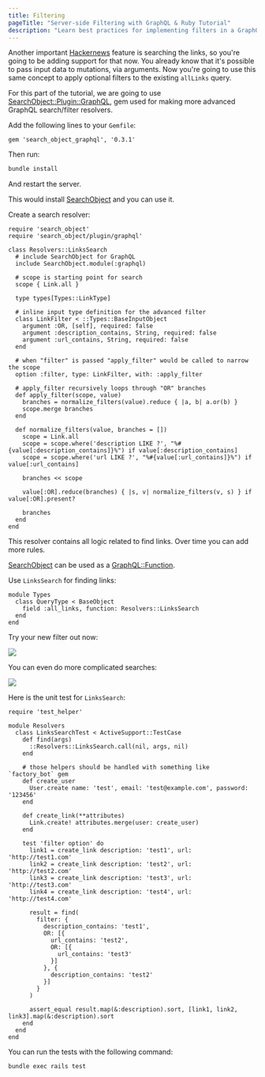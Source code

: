 ```yaml
---
title: Filtering
pageTitle: "Server-side Filtering with GraphQL & Ruby Tutorial"
description: "Learn best practices for implementing filters in a GraphQL API using query arguments with a Ruby GraphQL server."
---
```


Another important [Hackernews](https://news.ycombinator.com/) feature is searching the links, so you're going to be adding support for that now. You already know that it's possible to pass input data to mutations, via arguments. Now you're going to use this same concept to apply optional filters to the existing `allLinks` query.

For this part of the tutorial, we are going to use [SearchObject::Plugin::GraphQL](https://github.com/rstankov/SearchObjectGraphQL), gem used for making more advanced GraphQL search/filter resolvers.

<Instruction>

Add the following lines to your `Gemfile`:

```ruby(path=".../graphql-ruby/Gemfile")
gem 'search_object_graphql', '0.3.1'
```

</Instruction>

<Instruction>

Then run:

```bash
bundle install
```

</Instruction>

<Instruction>

And restart the server.

</Instruction>

This would install [SearchObject](https://github.com/rstankov/SearchObjectGraphQL) and you can use it.

<Instruction>

Create a search resolver:

```ruby(path=".../graphql-ruby/app/graphql/resolvers/links_search.rb")
require 'search_object'
require 'search_object/plugin/graphql'

class Resolvers::LinksSearch
  # include SearchObject for GraphQL
  include SearchObject.module(:graphql)

  # scope is starting point for search
  scope { Link.all }

  type types[Types::LinkType]

  # inline input type definition for the advanced filter
  class LinkFilter < ::Types::BaseInputObject
    argument :OR, [self], required: false
    argument :description_contains, String, required: false
    argument :url_contains, String, required: false
  end

  # when "filter" is passed "apply_filter" would be called to narrow the scope
  option :filter, type: LinkFilter, with: :apply_filter

  # apply_filter recursively loops through "OR" branches
  def apply_filter(scope, value)
    branches = normalize_filters(value).reduce { |a, b| a.or(b) }
    scope.merge branches
  end

  def normalize_filters(value, branches = [])
    scope = Link.all
    scope = scope.where('description LIKE ?', "%#{value[:description_contains]}%") if value[:description_contains]
    scope = scope.where('url LIKE ?', "%#{value[:url_contains]}%") if value[:url_contains]

    branches << scope

    value[:OR].reduce(branches) { |s, v| normalize_filters(v, s) } if value[:OR].present?

    branches
  end
end
```

</Instruction>

This resolver contains all logic related to find links. Over time you can add more rules.

[SearchObject](https://github.com/rstankov/SearchObjectGraphQL) can be used as a [GraphQL::Function](http://graphql-ruby.org/fields/function.html).

<Instruction>

Use `LinksSearch` for finding links:

```ruby(path=".../graphql-ruby/app/graphql/types/query_type.rb")
module Types
  class QueryType < BaseObject
    field :all_links, function: Resolvers::LinksSearch
  end
end
```

</Instruction>

Try your new filter out now:

![](https://i.imgur.com/9DCu9VL.png)

You can even do more complicated searches:

![](https://i.imgur.com/8oBkRfJ.png)

<Instruction>

Here is the unit test for `LinksSearch`:

```ruby(path=".../graphql-ruby/test/graphql/resolvers/links_search_test.rb")
require 'test_helper'

module Resolvers
  class LinksSearchTest < ActiveSupport::TestCase
    def find(args)
      ::Resolvers::LinksSearch.call(nil, args, nil)
    end

    # those helpers should be handled with something like `factory_bot` gem
    def create_user
      User.create name: 'test', email: 'test@example.com', password: '123456'
    end

    def create_link(**attributes)
      Link.create! attributes.merge(user: create_user)
    end

    test 'filter option' do
      link1 = create_link description: 'test1', url: 'http://test1.com'
      link2 = create_link description: 'test2', url: 'http://test2.com'
      link3 = create_link description: 'test3', url: 'http://test3.com'
      link4 = create_link description: 'test4', url: 'http://test4.com'

      result = find(
        filter: {
          description_contains: 'test1',
          OR: [{
            url_contains: 'test2',
            OR: [{
              url_contains: 'test3'
            }]
          }, {
            description_contains: 'test2'
          }]
        }
      )

      assert_equal result.map(&:description).sort, [link1, link2, link3].map(&:description).sort
    end
  end
end
```

You can run the tests with the following command:

```bash
bundle exec rails test
```

</Instruction>
